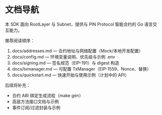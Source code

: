 # 文档导航

本 SDK 面向 RootLayer 与 Subnet，提供与 PIN Protocol 智能合约的 Go 语言交互能力。

推荐阅读顺序：

1) docs/addresses.md — 合约地址与网络配置（Mock/本地开发配置）
2) docs/config.md — 环境变量说明、优先级与示例 .env
3) docs/signing.md — 签名规范（EIP-191）与 digest 构造
4) docs/txmanager.md — 可配置 TxManager（EIP-1559、Nonce、替换）
5) docs/quickstart.md — 快速开始与使用示例（计划中的 API）

后续将补充：
- 合约 ABI 绑定生成流程（make gen）
- 高层方法接口文档与示例
- 事件订阅/过滤封装与示例
